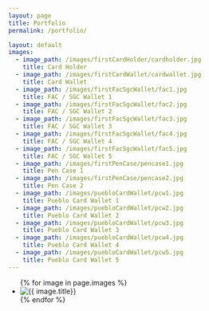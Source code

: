 ```yaml
---
layout: page
title: Portfolio
permalink: /portfolio/

layout: default
images:
  - image_path: /images/firstCardHolder/cardholder.jpg
    title: Card Holder
  - image_path: /images/firstCardWallet/cardwallet.jpg
    title: Card Wallet
  - image_path: /images/firstFacSgcWallet/fac1.jpg
    title: FAC / SGC Wallet 1
  - image_path: /images/firstFacSgcWallet/fac2.jpg
    title: FAC / SGC Wallet 2
  - image_path: /images/firstFacSgcWallet/fac3.jpg
    title: FAC / SGC Wallet 3
  - image_path: /images/firstFacSgcWallet/fac4.jpg
    title: FAC / SGC Wallet 4
  - image_path: /images/firstFacSgcWallet/fac5.jpg
    title: FAC / SGC Wallet 5
  - image_path: /images/firstPenCase/pencase1.jpg
    title: Pen Case 1
  - image_path: /images/firstPenCase/pencase2.jpg
    title: Pen Case 2
  - image_path: /images/puebloCardWallet/pcw1.jpg
    title: Pueblo Card Wallet 1
  - image_path: /images/puebloCardWallet/pcw2.jpg
    title: Pueblo Card Wallet 2
  - image_path: /images/puebloCardWallet/pcw3.jpg
    title: Pueblo Card Wallet 3
  - image_path: /images/puebloCardWallet/pcw4.jpg
    title: Pueblo Card Wallet 4
  - image_path: /images/puebloCardWallet/pcw5.jpg
    title: Pueblo Card Wallet 5
---
```


<ul class="portfolio">
  {% for image in page.images %}
    <li><img src="{{ image.image_path }}" alt="{{ image.title}}"/></li>
  {% endfor %}
</ul>